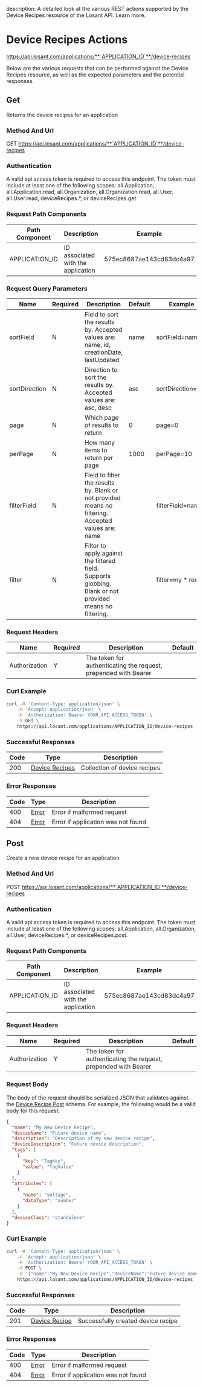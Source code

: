 description: A detailed look at the various REST actions supported by the Device Recipes resource of the Losant API. Learn more.

# Device Recipes Actions

https://api.losant.com/applications/**`APPLICATION_ID`**/device-recipes

Below are the various requests that can be performed against the
Device Recipes resource, as well as the expected
parameters and the potential responses.

## Get

Returns the device recipes for an application

### Method And Url <a name="get-method-url"></a>

GET https://api.losant.com/applications/**`APPLICATION_ID`**/device-recipes

### Authentication <a name="get-authentication"></a>

A valid api access token is required to access this endpoint. The token must
include at least one of the following scopes:
all.Application, all.Application.read, all.Organization, all.Organization.read, all.User, all.User.read, deviceRecipes.*, or deviceRecipes.get.

### Request Path Components <a name="get-path-components"></a>

| Path Component | Description | Example |
| -------------- | ----------- | ------- |
| APPLICATION_ID | ID associated with the application | 575ec8687ae143cd83dc4a97 |

### Request Query Parameters <a name="get-query-params"></a>

| Name | Required | Description | Default | Example |
| ---- | -------- | ----------- | ------- | ------- |
| sortField | N | Field to sort the results by. Accepted values are: name, id, creationDate, lastUpdated | name | sortField&#x3D;name |
| sortDirection | N | Direction to sort the results by. Accepted values are: asc, desc | asc | sortDirection&#x3D;asc |
| page | N | Which page of results to return | 0 | page&#x3D;0 |
| perPage | N | How many items to return per page | 1000 | perPage&#x3D;10 |
| filterField | N | Field to filter the results by. Blank or not provided means no filtering. Accepted values are: name |  | filterField&#x3D;name |
| filter | N | Filter to apply against the filtered field. Supports globbing. Blank or not provided means no filtering. |  | filter&#x3D;my * recipe |

### Request Headers <a name="get-headers"></a>

| Name | Required | Description | Default |
| ---- | -------- | ----------- | ------- |
| Authorization | Y | The token for authenticating the request, prepended with Bearer | |

### Curl Example <a name="get-curl-example"></a>

```bash
curl -H 'Content-Type: application/json' \
    -H 'Accept: application/json' \
    -H 'Authorization: Bearer YOUR_API_ACCESS_TOKEN' \
    -X GET \
    https://api.losant.com/applications/APPLICATION_ID/device-recipes
```

### Successful Responses <a name="get-successful-responses"></a>

| Code | Type | Description |
| ---- | ---- | ----------- |
| 200 | [Device Recipes](schemas.md#device-recipes) | Collection of device recipes |

### Error Responses <a name="get-error-responses"></a>

| Code | Type | Description |
| ---- | ---- | ----------- |
| 400 | [Error](schemas.md#error) | Error if malformed request |
| 404 | [Error](schemas.md#error) | Error if application was not found |

## Post

Create a new device recipe for an application

### Method And Url <a name="post-method-url"></a>

POST https://api.losant.com/applications/**`APPLICATION_ID`**/device-recipes

### Authentication <a name="post-authentication"></a>

A valid api access token is required to access this endpoint. The token must
include at least one of the following scopes:
all.Application, all.Organization, all.User, deviceRecipes.*, or deviceRecipes.post.

### Request Path Components <a name="post-path-components"></a>

| Path Component | Description | Example |
| -------------- | ----------- | ------- |
| APPLICATION_ID | ID associated with the application | 575ec8687ae143cd83dc4a97 |

### Request Headers <a name="post-headers"></a>

| Name | Required | Description | Default |
| ---- | -------- | ----------- | ------- |
| Authorization | Y | The token for authenticating the request, prepended with Bearer | |

### Request Body <a name="post-body"></a>

The body of the request should be serialized JSON that validates against
the [Device Recipe Post](schemas.md#device-recipe-post) schema. For example, the following would be a
valid body for this request:

```json
{
  "name": "My New Device Recipe",
  "deviceName": "Future device name",
  "description": "Description of my new device recipe",
  "deviceDescription": "Future device description",
  "tags": [
    {
      "key": "TagKey",
      "value": "TagValue"
    }
  ],
  "attributes": [
    {
      "name": "voltage",
      "dataType": "number"
    }
  ],
  "deviceClass": "standalone"
}
```

### Curl Example <a name="post-curl-example"></a>

```bash
curl -H 'Content-Type: application/json' \
    -H 'Accept: application/json' \
    -H 'Authorization: Bearer YOUR_API_ACCESS_TOKEN' \
    -X POST \
    -d '{"name":"My New Device Recipe","deviceName":"Future device name","description":"Description of my new device recipe","deviceDescription":"Future device description","tags":[{"key":"TagKey","value":"TagValue"}],"attributes":[{"name":"voltage","dataType":"number"}],"deviceClass":"standalone"}' \
    https://api.losant.com/applications/APPLICATION_ID/device-recipes
```

### Successful Responses <a name="post-successful-responses"></a>

| Code | Type | Description |
| ---- | ---- | ----------- |
| 201 | [Device Recipe](schemas.md#device-recipe) | Successfully created device recipe |

### Error Responses <a name="post-error-responses"></a>

| Code | Type | Description |
| ---- | ---- | ----------- |
| 400 | [Error](schemas.md#error) | Error if malformed request |
| 404 | [Error](schemas.md#error) | Error if application was not found |
